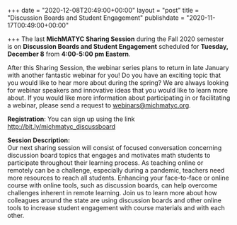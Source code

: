 +++
date = "2020-12-08T20:49:00+00:00"
layout = "post"
title = "Discussion Boards and Student Engagement"
publishdate = "2020-11-17T00:49:00+00:00"

+++
The last **MichMATYC Sharing Session** during the Fall 2020 semester is on **Discussion Boards and Student Engagement** scheduled for **Tuesday, December 8** from **4:00-5:00 pm Eastern**. 

After this Sharing Session, the webinar series plans to return in late January with another fantastic webinar for you! Do you have an exciting topic that you would like to hear more about during the spring? We are always looking for webinar speakers and innovative ideas that you would like to learn more about. If you would like more information about participating in or facilitating a webinar, please send a request to webinars@michmatyc.org.<br/>

**Registration**: You can sign up using the link http://bit.ly/michmatyc_discussboard<br/>

**Session Description:** <br>
Our next sharing session will consist of focused conversation concerning discussion board topics that engages and motivates math students to participate throughout their learning process. As teaching online or remotely can be a challenge, especially during a pandemic, teachers need more resources to reach all students. Enhancing your face-to-face or online course with online tools, such as discussion boards, can help overcome challenges inherent in remote learning. Join us to learn more about how colleagues around the state are using discussion boards and other online tools to increase student engagement with course materials and with each other.

